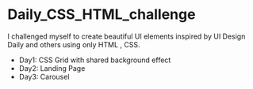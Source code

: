 # Daily_CSS_HTML_challenge

I challenged myself to create beautiful UI elements inspired by UI Design Daily and others using only HTML , CSS.

- Day1: CSS Grid with shared background effect
- Day2: Landing Page
- Day3: Carousel
